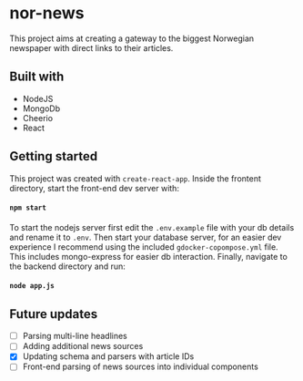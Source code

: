 <h1>nor-news</h1>

<p>This project aims at creating a gateway to the biggest Norwegian newspaper with direct links to their articles.</p>

## Built with

-   NodeJS
-   MongoDb
-   Cheerio
-   React

## Getting started

This project was created with `create-react-app`. Inside the frontent directory, start the front-end dev server with:

#### `npm start`

To start the nodejs server first edit the `.env.example` file with your db details and rename it to `.env`. Then start your database server, for an easier dev experience I recommend using the included `gdocker-copompose.yml` file. This includes mongo-express for easier db interaction. Finally, navigate to the backend directory and run:

#### `node app.js`

## Future updates

-   [ ] Parsing multi-line headlines
-   [ ] Adding additional news sources
-   [x] Updating schema and parsers with article IDs
-   [ ] Front-end parsing of news sources into individual components
